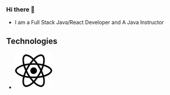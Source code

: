 ### Hi there 👋

- I am a Full Stack Java/React Developer and A Java Instructor

## Technologies 

- <img src="/react.svg" alt="alt text" width="100" height="100">


<!--
**ken0gul/ken0gul** is a ✨ _special_ ✨ repository because its `README.md` (this file) appears on your GitHub profile.

Here are some ideas to get you started:

- 🔭 I’m currently working on ...
- 🌱 I’m currently learning ...
- 👯 I’m looking to collaborate on ...
- 🤔 I’m looking for help with ...
- 💬 Ask me about ...
- 📫 How to reach me: ...
- 😄 Pronouns: ...
- ⚡ Fun fact: ...
-->
